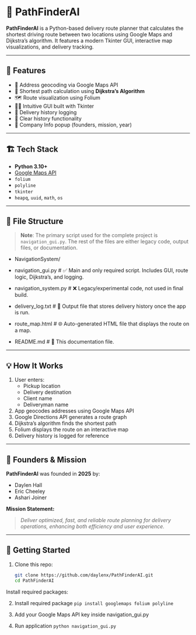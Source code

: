# 🚀 PathFinderAI

**PathFinderAI** is a Python-based delivery route planner that calculates the shortest driving route between two locations using Google Maps and Dijkstra’s algorithm. It features a modern Tkinter GUI, interactive map visualizations, and delivery tracking.

---

## 📌 Features

- 📍 Address geocoding via Google Maps API  
- 🧭 Shortest path calculation using **Dijkstra’s Algorithm**  
- 🗺️ Route visualization using Folium  
- 🧑‍💻 Intuitive GUI built with Tkinter  
- 📝 Delivery history logging  
- 🧹 Clear history functionality  
- 🏢 Company Info popup (founders, mission, year)

---

## 🏗️ Tech Stack

- **Python 3.10+**
- [Google Maps API](https://developers.google.com/maps/documentation)
- `folium`
- `polyline`
- `tkinter`
- `heapq`, `uuid`, `math`, `os`

---

## 📂 File Structure

> **Note**: The primary script used for the complete project is `navigation_gui.py`. The rest of the files are either legacy code, output files, or documentation.

- NavigationSystem/

- navigation_gui.py # ✅ Main and only required script. Includes GUI, route logic, Dijkstra’s, and logging.
- navigation_system.py # ❌ Legacy/experimental code, not used in final build.
- delivery_log.txt # 📝 Output file that stores delivery history once the app is run.
- route_map.html # 🌐 Auto-generated HTML file that displays the route on a map.
- README.md # 📘 This documentation file.


---

## 💡 How It Works

1. User enters:
   - Pickup location
   - Delivery destination
   - Client name
   - Deliveryman name
2. App geocodes addresses using Google Maps API
3. Google Directions API generates a route graph
4. Dijkstra’s algorithm finds the shortest path
5. Folium displays the route on an interactive map
6. Delivery history is logged for reference

---

## 🧠 Founders & Mission

**PathFinderAI** was founded in **2025** by:

- Daylen Hall  
- Eric Cheeley  
- Ashari Joiner  

**Mission Statement:**  
> *Deliver optimized, fast, and reliable route planning for delivery operations, enhancing both efficiency and user experience.*

---

## 🚀 Getting Started

1. Clone this repo:
   ```bash
   git clone https://github.com/daylenx/PathFinderAI.git
   cd PathFinderAI

Install required packages:

2. Install required package
   `pip install googlemaps folium polyline`

3. Add your Google Maps API key inside navigation_gui.py

4. Run application
   `python navigation_gui.py`



